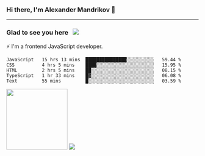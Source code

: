 ### Hi there, I'm Alexander Mandrikov 👋

- - -

### Glad to see you here &nbsp; ![](https://komarev.com/ghpvc/?username=nunsez&color=blue&label=visitors)

⚡ I'm a frontend JavaScript developer.

<!--
**nunsez/nunsez** is a ✨ _special_ ✨ repository because its `README.md` (this file) appears on your GitHub profile.

Here are some ideas to get you started:

- 🔭 I’m currently working on ...
- 🌱 I’m currently learning ...
- 👯 I’m looking to collaborate on ...
- 🤔 I’m looking for help with ...
- 💬 Ask me about ...
- 📫 How to reach me: ...
- 😄 Pronouns: ...
- ⚡ Fun fact: ...
-->


<!--START_SECTION:waka-->
```text
JavaScript   15 hrs 13 mins  ███████████████░░░░░░░░░░   59.44 % 
CSS          4 hrs 5 mins    ████░░░░░░░░░░░░░░░░░░░░░   15.95 % 
HTML         2 hrs 5 mins    ██░░░░░░░░░░░░░░░░░░░░░░░   08.15 % 
TypeScript   1 hr 33 mins    █▓░░░░░░░░░░░░░░░░░░░░░░░   06.08 % 
Text         55 mins         █░░░░░░░░░░░░░░░░░░░░░░░░   03.59 % 
```
<!--END_SECTION:waka-->

<span>
<img height="160em" src="https://github-readme-stats.vercel.app/api?username=nunsez&show_icons=true&count_private=true&hide_border=true&hide=issues" />
<img src="https://github-readme-stats.vercel.app/api/top-langs/?username=nunsez&layout=compact&hide_border=true" />
</span>

<!--
[![willianrod's wakatime stats](https://github-readme-stats.vercel.app/api/wakatime?username=nunsez&hide_border=true)](https://github.com/anuraghazra/github-readme-stats)
-->
